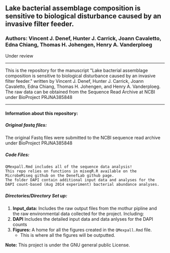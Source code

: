 ## Lake bacterial assemblage composition is sensitive to biological disturbance caused by an invasive filter feeder.

###  **Authors:** Vincent J. Denef, Hunter J. Carrick, Joann Cavaletto, Edna Chiang, Thomas H. Johengen, Henry A. Vanderploeg
Under review

**********
This is the repository for the manuscript "Lake bacterial assemblage composition is sensitive to biological disturbance caused by an invasive filter feeder." written by Vincent J. Denef, Hunter J. Carrick, Joann Cavaletto, Edna Chiang, Thomas H. Johengen, and Henry A. Vanderploeg. The raw data can be obtained from the Sequence Read Archive at NCBI under BioProject PRJNA385848 
**********

#### Information about this repository:  


##### **Original fastq files:**

The original Fastq files were submitted to the NCBI sequence read archive under BioProject PRJNA385848


##### **Code Files:**

    QMexpall.Rmd includes all of the sequence data analysis!
    This repo relies on functions in miseqR.R available on the MicrobeMiseq github on the DenefLab github page.
    The folder DAPI contain additional input data and analyses for the DAPI count-based (Aug 2014 experiment) bacterial abundance analyses.


##### **Directories/Directory Set up:**

1. **Input_data:**  Includes the raw output files from the mothur pipline and the raw environmental data collected for the project.  Including: 
2. **DAPI**  Includes the detailed input data and data anlyses for the DAPI counts
4. **Figures:**  A home for all the figures created in the `QMexpall.Rmd` file. 
    - This is where all the figures will be outputted.



**Note:**  This project is under the GNU general public License.
